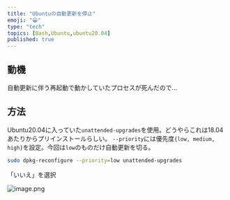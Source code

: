 ```yaml
---
title: "Ubuntuの自動更新を停止"
emoji: "😀"
type: "tech"
topics: [Bash,Ubuntu,ubuntu20.04]
published: true
---
```

## 動機

自動更新に伴う再起動で動かしていたプロセスが死んだので…

## 方法

Ubuntu20.04に入っていた`unattended-upgrades`を使用。どうやらこれは18.04あたりからプリインストールらしい。
`--priority`には優先度`{low, medium, high}`を設定。今回は`low`のものだけ自動更新を切る。

```bash
sudo dpkg-reconfigure --priority=low unattended-upgrades
```

「いいえ」を選択

![image.png](https://qiita-image-store.s3.ap-northeast-1.amazonaws.com/0/278919/174c348a-b7a3-806c-2cc1-45b34fcffb5a.png)

